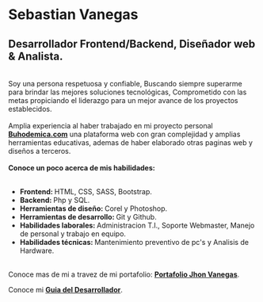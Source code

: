 <h1>Sebastian Vanegas</h1>
<h2>Desarrollador Frontend/Backend, Diseñador web & Analista.</h2>
<br>
Soy una persona respetuosa y confiable, Buscando siempre superarme para brindar las mejores soluciones tecnológicas, Comprometido con las metas propiciando el liderazgo para un mejor avance de los proyectos establecidos.
<br><br>
Amplia experiencia al haber trabajado en mi proyecto personal <a href="https://www.buhodemica.com/"><strong>Buhodemica.com</strong></a> una plataforma web con gran complejidad y amplias herramientas educativas, ademas de haber elaborado otras paginas web y diseños a terceros.
<br><br>
<strong>Conoce un poco acerca de mis habilidades:</strong>
<br><br>
<ul>
  <li><strong>Frontend: </strong>HTML, CSS, SASS, Bootstrap.</li>
  <li><strong>Backend: </strong>Php y SQL.</li>
  <li><strong>Herramientas de diseño: </strong>Corel y Photoshop.</li>
  <li><strong>Herramientas de desarrollo: </strong>Git y Github.</li>
  <li><strong>Habilidades laborales: </strong>Administracion T.I., Soporte Webmaster, Manejo de personal y trabajo en equipo.</li>
  <li><strong>Habilidades técnicas: </strong>Mantenimiento preventivo de pc's y Analisis de Hardware.</li>
</ul>
<br>
Conoce mas de mi a travez de mi portafolio: <a href="https://bigjack2.github.io/portafolio_vanegas.github.io/"><strong>Portafolio Jhon Vanegas</strong></a>.

Conoce mi <a href="https://bigjack2.github.io/guia-del-desarrollador/"><strong>Guia del Desarrollador</strong></a>.
